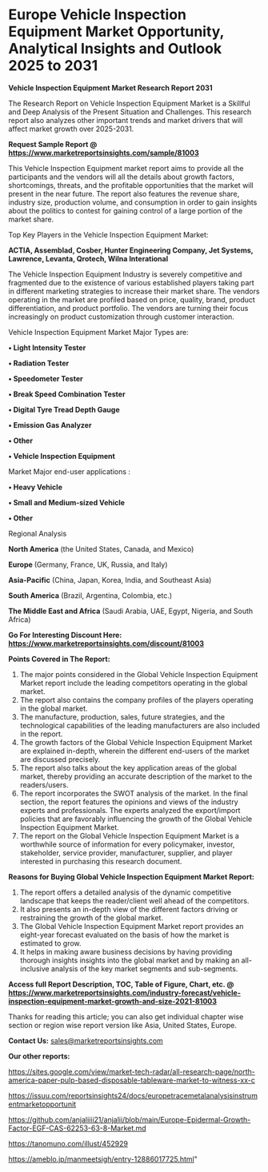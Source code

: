 # Europe Vehicle Inspection Equipment Market Opportunity, Analytical Insights and Outlook 2025 to 2031

<strong>Vehicle Inspection Equipment Market Research Report 2031</strong>

The Research Report on Vehicle Inspection Equipment Market is a Skillful and Deep Analysis of the Present Situation and Challenges. This research report also analyzes other important trends and market drivers that will affect market growth over 2025-2031.

<strong>Request Sample Report @ <a href=https://www.marketreportsinsights.com/sample/81003>https://www.marketreportsinsights.com/sample/81003</a></strong>

This Vehicle Inspection Equipment market report aims to provide all the participants and the vendors will all the details about growth factors, shortcomings, threats, and the profitable opportunities that the market will present in the near future. The report also features the revenue share, industry size, production volume, and consumption in order to gain insights about the politics to contest for gaining control of a large portion of the market share.

Top Key Players in the Vehicle Inspection Equipment Market:

<strong>ACTIA, Assemblad, Cosber, Hunter Engineering Company, Jet Systems, Lawrence, Levanta, Qrotech, Wilna Interational</strong>

The Vehicle Inspection Equipment Industry is severely competitive and fragmented due to the existence of various established players taking part in different marketing strategies to increase their market share. The vendors operating in the market are profiled based on price, quality, brand, product differentiation, and product portfolio. The vendors are turning their focus increasingly on product customization through customer interaction.

Vehicle Inspection Equipment Market Major Types are:

<strong>• Light Intensity Tester

• Radiation Tester

• Speedometer Tester

• Break Speed Combination Tester

• Digital Tyre Tread Depth Gauge

• Emission Gas Analyzer

• Other

• Vehicle Inspection Equipment</strong>

Market Major end-user applications :

<strong>• Heavy Vehicle

• Small and Medium-sized Vehicle

• Other</strong>

Regional Analysis

</u><strong><b>North America</b></strong> (the United States, Canada, and Mexico)

<strong><b>Europe </b></strong>(Germany, France, UK, Russia, and Italy)

<strong><b>Asia-Pacific</b></strong> (China, Japan, Korea, India, and Southeast Asia)

<strong><b>South America</b></strong> (Brazil, Argentina, Colombia, etc.)

<strong><b>The Middle East and Africa</b></strong> (Saudi Arabia, UAE, Egypt, Nigeria, and South Africa)

<strong>Go For Interesting Discount Here: <a href=https://www.marketreportsinsights.com/discount/81003>https://www.marketreportsinsights.com/discount/81003</a></strong>

<strong>Points Covered in The Report:</strong>
<ol>
  <li>The major points considered in the Global Vehicle Inspection Equipment Market report include the leading competitors operating in the global market.</li>
  <li>The report also contains the company profiles of the players operating in the global market.</li>
  <li>The manufacture, production, sales, future strategies, and the technological capabilities of the leading manufacturers are also included in the report.</li>
  <li>The growth factors of the Global Vehicle Inspection Equipment Market are explained in-depth, wherein the different end-users of the market are discussed precisely.</li>
  <li>The report also talks about the key application areas of the global market, thereby providing an accurate description of the market to the readers/users.</li>
  <li>The report incorporates the SWOT analysis of the market. In the final section, the report features the opinions and views of the industry experts and professionals. The experts analyzed the export/import policies that are favorably influencing the growth of the Global Vehicle Inspection Equipment Market.</li>
  <li>The report on the Global Vehicle Inspection Equipment Market is a worthwhile source of information for every policymaker, investor, stakeholder, service provider, manufacturer, supplier, and player interested in purchasing this research document.</li>
</ol>
<strong>Reasons for Buying Global Vehicle Inspection Equipment Market Report:</strong>

<ol>
  <li>The report offers a detailed analysis of the dynamic competitive landscape that keeps the reader/client well ahead of the competitors.</li>
  <li>It also presents an in-depth view of the different factors driving or restraining the growth of the global market.</li>
  <li>The Global Vehicle Inspection Equipment Market report provides an eight-year forecast evaluated on the basis of how the market is estimated to grow.</li>
  <li>It helps in making aware business decisions by having providing thorough insights insights into the global market and by making an all-inclusive analysis of the key market segments and sub-segments.</li>
</ol>
<strong>Access full Report Description, TOC, Table of Figure, Chart, etc. @ <a href=https://www.marketreportsinsights.com/industry-forecast/vehicle-inspection-equipment-market-growth-and-size-2021-81003>https://www.marketreportsinsights.com/industry-forecast/vehicle-inspection-equipment-market-growth-and-size-2021-81003</a></strong>


Thanks for reading this article; you can also get individual chapter wise section or region wise report version like Asia, United States, Europe.

<strong>Contact Us:</strong>
sales@marketreportsinsights.com

<strong>Our other reports:</strong>

<a href=https://sites.google.com/view/market-tech-radar/all-research-page/north-america-paper-pulp-based-disposable-tableware-market-to-witness-xx-c>https://sites.google.com/view/market-tech-radar/all-research-page/north-america-paper-pulp-based-disposable-tableware-market-to-witness-xx-c</a>

<a href=https://issuu.com/reportsinsights24/docs/europetracemetalanalysisinstrumentmarketopportunit>https://issuu.com/reportsinsights24/docs/europetracemetalanalysisinstrumentmarketopportunit</a>

<a href=https://github.com/anjaliiii21/anjalii/blob/main/Europe-Epidermal-Growth-Factor-EGF-CAS-62253-63-8-Market.md>https://github.com/anjaliiii21/anjalii/blob/main/Europe-Epidermal-Growth-Factor-EGF-CAS-62253-63-8-Market.md</a>

<a href=https://tanomuno.com/illust/452929>https://tanomuno.com/illust/452929</a>

<a href=https://ameblo.jp/manmeetsigh/entry-12886017725.html>https://ameblo.jp/manmeetsigh/entry-12886017725.html</a>"
